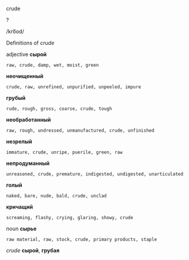 crude

?

/kro͞od/

Definitions of _crude_

adjective
**сырой**

    raw, crude, damp, wet, moist, green
**неочищенный**

    crude, raw, unrefined, unpurified, unpeeled, impure
**грубый**

    rude, rough, gross, coarse, crude, tough
**необработанный**

    raw, rough, undressed, unmanufactured, crude, unfinished
**незрелый**

    immature, crude, unripe, puerile, green, raw
**непродуманный**

    unreasoned, crude, premature, indigested, undigested, unarticulated
**голый**

    naked, bare, nude, bald, crude, unclad
**кричащий**

    screaming, flashy, crying, glaring, showy, crude

noun
**сырье**

    raw material, raw, stock, crude, primary products, staple

_crude_
**сырой**, **грубая**